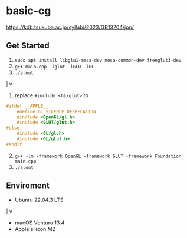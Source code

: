 # basic-cg

https://kdb.tsukuba.ac.jp/syllabi/2023/GB13704/jpn/

## Get Started

1. `sudo apt install libglu1-mesa-dev mesa-common-dev freeglut3-dev`
2. `g++ main.cpp -lglut -lGLU -lGL`
3. `./a.out`

|
v

1. replace `#include <GL/glut>` to

```cpp
#ifdef __APPLE__
	#define GL_SILENCE_DEPRECATION
	#include <OpenGL/gl.h>
	#include <GLUT/glut.h>
#else
	#include <GL/gl.h>
	#include <GL/glut.h>
#endif
```

2. `g++ -lm -framework OpenGL -framework GLUT -framework Foundation main.cpp`
3. `./a.out`

## Enviroment

- Ubuntu 22.04.3 LTS

|
v

- macOS Ventura 13.4
- Apple silicon M2
